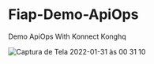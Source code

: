 # Fiap-Demo-ApiOps
Demo ApiOps With Konnect Konghq

![Captura de Tela 2022-01-31 às 00 31 10](https://user-images.githubusercontent.com/16123355/151735179-fb2d4b1b-c9ee-4042-a012-5c3f0afc42c4.png)
